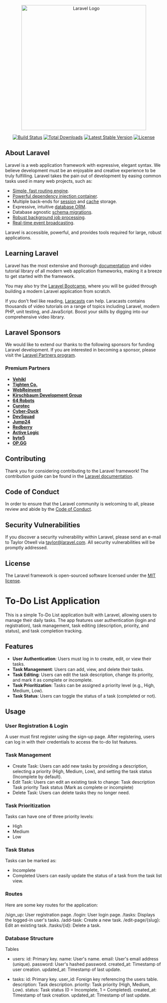 <p align="center"><a href="https://laravel.com" target="_blank"><img src="https://raw.githubusercontent.com/laravel/art/master/logo-lockup/5%20SVG/2%20CMYK/1%20Full%20Color/laravel-logolockup-cmyk-red.svg" width="400" alt="Laravel Logo"></a></p>

<p align="center">
<a href="https://github.com/laravel/framework/actions"><img src="https://github.com/laravel/framework/workflows/tests/badge.svg" alt="Build Status"></a>
<a href="https://packagist.org/packages/laravel/framework"><img src="https://img.shields.io/packagist/dt/laravel/framework" alt="Total Downloads"></a>
<a href="https://packagist.org/packages/laravel/framework"><img src="https://img.shields.io/packagist/v/laravel/framework" alt="Latest Stable Version"></a>
<a href="https://packagist.org/packages/laravel/framework"><img src="https://img.shields.io/packagist/l/laravel/framework" alt="License"></a>
</p>

## About Laravel

Laravel is a web application framework with expressive, elegant syntax. We believe development must be an enjoyable and creative experience to be truly fulfilling. Laravel takes the pain out of development by easing common tasks used in many web projects, such as:

- [Simple, fast routing engine](https://laravel.com/docs/routing).
- [Powerful dependency injection container](https://laravel.com/docs/container).
- Multiple back-ends for [session](https://laravel.com/docs/session) and [cache](https://laravel.com/docs/cache) storage.
- Expressive, intuitive [database ORM](https://laravel.com/docs/eloquent).
- Database agnostic [schema migrations](https://laravel.com/docs/migrations).
- [Robust background job processing](https://laravel.com/docs/queues).
- [Real-time event broadcasting](https://laravel.com/docs/broadcasting).

Laravel is accessible, powerful, and provides tools required for large, robust applications.

## Learning Laravel

Laravel has the most extensive and thorough [documentation](https://laravel.com/docs) and video tutorial library of all modern web application frameworks, making it a breeze to get started with the framework.

You may also try the [Laravel Bootcamp](https://bootcamp.laravel.com), where you will be guided through building a modern Laravel application from scratch.

If you don't feel like reading, [Laracasts](https://laracasts.com) can help. Laracasts contains thousands of video tutorials on a range of topics including Laravel, modern PHP, unit testing, and JavaScript. Boost your skills by digging into our comprehensive video library.

## Laravel Sponsors

We would like to extend our thanks to the following sponsors for funding Laravel development. If you are interested in becoming a sponsor, please visit the [Laravel Partners program](https://partners.laravel.com).

### Premium Partners

- **[Vehikl](https://vehikl.com/)**
- **[Tighten Co.](https://tighten.co)**
- **[WebReinvent](https://webreinvent.com/)**
- **[Kirschbaum Development Group](https://kirschbaumdevelopment.com)**
- **[64 Robots](https://64robots.com)**
- **[Curotec](https://www.curotec.com/services/technologies/laravel/)**
- **[Cyber-Duck](https://cyber-duck.co.uk)**
- **[DevSquad](https://devsquad.com/hire-laravel-developers)**
- **[Jump24](https://jump24.co.uk)**
- **[Redberry](https://redberry.international/laravel/)**
- **[Active Logic](https://activelogic.com)**
- **[byte5](https://byte5.de)**
- **[OP.GG](https://op.gg)**

## Contributing

Thank you for considering contributing to the Laravel framework! The contribution guide can be found in the [Laravel documentation](https://laravel.com/docs/contributions).

## Code of Conduct

In order to ensure that the Laravel community is welcoming to all, please review and abide by the [Code of Conduct](https://laravel.com/docs/contributions#code-of-conduct).

## Security Vulnerabilities

If you discover a security vulnerability within Laravel, please send an e-mail to Taylor Otwell via [taylor@laravel.com](mailto:taylor@laravel.com). All security vulnerabilities will be promptly addressed.

## License

The Laravel framework is open-sourced software licensed under the [MIT license](https://opensource.org/licenses/MIT).

# To-Do List Application

This is a simple To-Do List application built with Laravel, allowing users to manage their daily tasks. The app features user authentication (login and registration), task management, task editing (description, priority, and status), and task completion tracking.

## Features

- **User Authentication**: Users must log in to create, edit, or view their tasks.
- **Task Management**: Users can add, view, and delete their tasks.
- **Task Editing**: Users can edit the task description, change its priority, and mark it as complete or incomplete.
- **Task Prioritization**: Tasks can be assigned a priority level (e.g., High, Medium, Low).
- **Task Status**: Users can toggle the status of a task (completed or not).

## Usage

### User Registration & Login
A user must first register using the sign-up page.
After registering, users can log in with their credentials to access the to-do list features.

### Task Management
- Create Task: Users can add new tasks by providing a description, selecting a priority (High, Medium, Low), and setting the task status (Incomplete by default).
- Edit Task: Users can edit an existing task to change:
Task description
Task priority
Task status (Mark as complete or incomplete)
- Delete Task: Users can delete tasks they no longer need.

### Task Prioritization
Tasks can have one of three priority levels:
- High
- Medium
- Low

### Task Status
Tasks can be marked as:
- Incomplete
- Completed
Users can easily update the status of a task from the task list view.

### Routes
Here are some key routes for the application:

/sign_up: User registration page.
/login: User login page.
/tasks: Displays the logged-in user's tasks.
/add-task: Create a new task.
/edit-page/{slug}: Edit an existing task.
/tasks/{id}: Delete a task.

### Database Structure
Tables
 - users:
id: Primary key.
name: User's name.
email: User's email address (unique).
password: User's hashed password.
created_at: Timestamp of user creation.
updated_at: Timestamp of last update.

- tasks:
id: Primary key.
user_id: Foreign key referencing the users table.
description: Task description.
priority: Task priority (High, Medium, Low).
status: Task status (0 = Incomplete, 1 = Completed).
created_at: Timestamp of task creation.
updated_at: Timestamp of last update.


